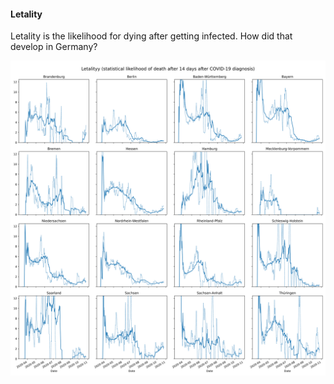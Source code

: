 #### Letality

Letality is the likelihood for dying after getting infected. How did that develop in Germany?

![Letality chart](img/letality.svg)
